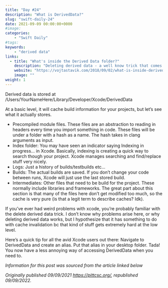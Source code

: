 ```yaml
---
title: "Day #24"
description: "What is DerivedData?"
slug: "swift-daily-24"
date: 2021-09-09 00:00:00+0000
#image:
categories:
    - "Swift Daily"
#tags:
keywords:
    - "derived data"
links:
  - title: "What's inside the Derived Data folder?"
    description: "Deleting derived data - a well know trick that comes in handy every time Xcode behaves strangely for no obvious reason. I still clearly remember when my senior told me about this basic iOS dev trick for the first time."
    website: "https://vojtastavik.com/2018/09/02/what-is-inside-derived-data-xcode/"
    image: ""
weight: 1
---
```


Derived data is stored at /Users/YourNameHere/Library/Developer/Xcode/DerivedData

At a basic level, it will cache build information for your projects, but let’s see what it actually stores.

- Precompiled module files. These files are an abstraction to reading in headers every time you import something in code. These files will be under a folder with a hash as a name. The hash takes in clang arguments as input.
- Index folder: You may have seen an indicator saying Indexing in progress... in Xcode. Basically, indexing is creating a quick way to search though your project. Xcode manages searching and find/replace stuff very nicely.
- Logs: Just a history of builds/testbuilds etc…
- Builds: The actual builds are saved. If you don’t change your code between runs, Xcode will just use the last stored build.
- Intermediates: Other files that need to be build for the project. These normally include libraries and frameworks. The great part about this section is that many of the files here don’t get modified too much, so the cache is very pure (is that a legit term to describe caches? Idk).

If you’ve ever had weird problems with xcode, you’re probably familiar with the delete derived data trick. I don’t know why problems arise here, or why deleting derived data works, but I hypothesize that it has something to do with cache invalidation bc that kind of stuff gets extremely hard at the low level.

Here’s a quick tip for all the avid Xcode users out there: Navigate to DerivedData and create an alias. Put that alias in your desktop folder. Tada! You now have a less annoying way of accessing DerivedData when you need to.

*Information for this post was sourced from the article linked below*

*Originally published 09/09/2021 https://pittcsc.org/, republished 09/09/2022.*
